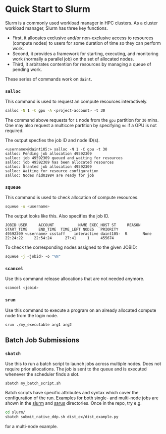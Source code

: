 # Quick Start to Slurm

Slurm is a commonly used workload manager in HPC clusters. As a cluster workload manager, Slurm has three key functions. 

- First, it allocates exclusive and/or non-exclusive access to resources (compute nodes) to users for some duration of time so they can perform work.
- Second, it provides a framework for starting, executing, and monitoring work (normally a parallel job) on the set of allocated nodes.
- Third, it arbitrates contention for resources by managing a queue of pending work.

These series of commands work on `daint`.

### `salloc`

This command is used to request an compute resources interactively.

```bash
salloc -N 1 -C gpu -A <project-account> -t 30
```

The command above requests for `1` node from the `gpu` partition for `30` mins. One may also request a multicore partition by specifying `mc` if a GPU is not required.

The output specfies the job ID and node ID(s).

```console
<username>@daint105:> salloc -N 1 -C gpu -t 30
salloc: Pending job allocation 49592309
salloc: job 49592309 queued and waiting for resources
salloc: job 49592309 has been allocated resources
salloc: Granted job allocation 49592309
salloc: Waiting for resource configuration
salloc: Nodes nid01984 are ready for job
```

### `squeue`

This command is used to check allocation of compute resources.

```bash
squeue -u <username>
```

The output looks like this. Also specifies the job ID.

```console
JOBID USER     ACCOUNT           NAME EXEC_HOST ST     REASON   START_TIME     END_TIME  TIME_LEFT NODES   PRIORITY
49592309 <username> csstaff    interactive daint105-  R       None     22:24:22     22:54:24      27:41     1     455674
```

To check the corresponding nodes assigned to the given JOBID:

```bash
squeue -j <jobid> -o "%N"
```

### `scancel`

Use this command release allocations that are not needed anymore.

```bash
scancel <jobid>
```

### `srun`

Use this command to execute a program on an already allocated compute node from the login node.

```bash
srun ./my_executable arg1 arg2
```

## Batch Job Submissions

### `sbatch`

Use this to run a batch script to launch jobs across multiple nodes. Does not require prior allocations. The job is sent to the queue and is executed whenever the scheduler finds a slot.

```
sbatch my_batch_script.sh
```

Batch scripts have specific attributes and syntax which cover the configuration of the run. Examples for both single- and multi-node jobs are shown in the [slurm](slurm/Readme.md) and [sarus](sarus/Readme.md) directories. Once in the repo, try e.g.

```bash
cd slurm/
sbatch submit_native_ddp.sh dist_ex/dist_example.py
```

for a multi-node example.